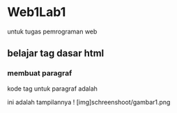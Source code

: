 # Web1Lab1
untuk tugas pemrograman web
## belajar tag dasar html

### membuat paragraf
kode tag untuk paragraf adalah<p>
ini adalah tampilannya
! [img]schreenshoot/gambar1.png
